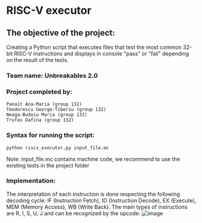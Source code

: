 # RISC-V executor

## The objective of the project:

Creating a Python script that executes files that test the most common 32-bit RISC-V 
instructions and displays in console "pass" or "fail" depending on the result
of the tests. 


### Team name: Unbreakables 2.0

### Project completed by:
    Panait Ana-Maria (group 132)
    Teodorescu George-Tiberiu (group 132)
    Neaga-Budoiu Maria (group 132)
    Trufas Dafina (group 132)
### Syntax for running the script:
    python riscv_executor.py input_file.mc 

Note: input_file.mc contains machine code, we recommend to use the existing tests
in the project folder

### Implementation:

The interpretation of each instruction is done respecting the following decoding cycle: 
IF (Instruction Fetch), ID (Instruction Decode), EX (Execute), MEM (Memory Access), WB (Write Back). 
The main types of instructions are R, I, S, U, J and can be recognized by the opcode:
![image](https://github.com/anamariapanait10/Proiect_ASC_2/blob/main/instructions_types.png?raw=true)

